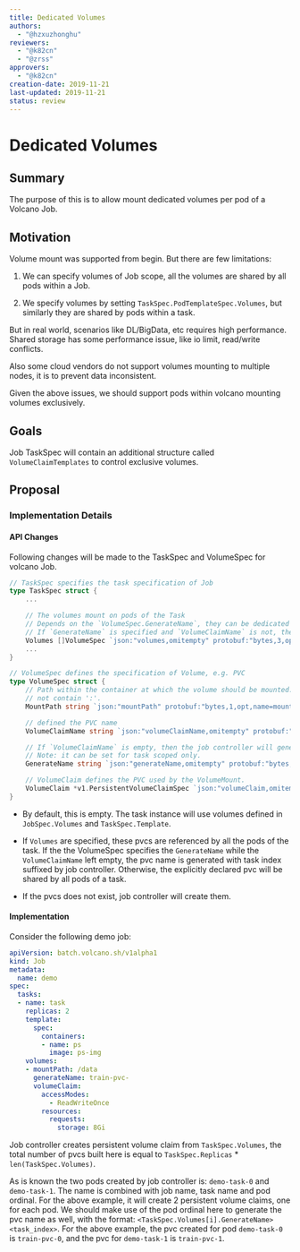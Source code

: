 ```yaml
---
title: Dedicated Volumes
authors:
  - "@hzxuzhonghu"
reviewers:
  - "@k82cn"
  - "@zrss"
approvers:
  - "@k82cn"
creation-date: 2019-11-21
last-updated: 2019-11-21
status: review
---
```


# Dedicated Volumes

## Summary

The purpose of this is to allow mount dedicated volumes per pod of a Volcano Job.

## Motivation

Volume mount was supported from begin. But there are few limitations:

1. We can specify volumes of Job scope, all the volumes are shared by all pods within a Job.

2. We specify volumes by setting `TaskSpec.PodTemplateSpec.Volumes`, but similarly they are shared by pods within a task.

But in real world, scenarios like DL/BigData, etc requires high performance. Shared storage has some performance issue,
like io limit, read/write conflicts.

Also some cloud vendors do not support volumes mounting to multiple nodes, it is to prevent data inconsistent.

Given the above issues, we should support pods within volcano mounting volumes exclusively.

## Goals

Job TaskSpec will contain an additional structure called `VolumeClaimTemplates` to control exclusive volumes.

## Proposal

### Implementation Details

#### API Changes

Following changes will be made to the TaskSpec and VolumeSpec for volcano Job.

```go
// TaskSpec specifies the task specification of Job
type TaskSpec struct {
    ...

	// The volumes mount on pods of the Task
    // Depends on the `VolumeSpec.GenerateName`, they can be dedicated or shared.
    // If `GenerateName` is specified and `VolumeClaimName` is not, the Job controller will generate a dedicated PVC for each pod.
	Volumes []VolumeSpec `json:"volumes,omitempty" protobuf:"bytes,3,opt,name=volumes"`
    ...
}
```

```go
// VolumeSpec defines the specification of Volume, e.g. PVC
type VolumeSpec struct {
	// Path within the container at which the volume should be mounted.  Must
	// not contain ':'.
	MountPath string `json:"mountPath" protobuf:"bytes,1,opt,name=mountPath"`

	// defined the PVC name
	VolumeClaimName string `json:"volumeClaimName,omitempty" protobuf:"bytes,2,opt,name=volumeClaimName"`

    // If `VolumeClaimName` is empty, then the job controller will generate a name with `{task_index}` suffixed for each task instance.
    // Note: it can be set for task scoped only.
	GenerateName string `json:"generateName,omitempty" protobuf:"bytes,4,opt,name=generateName"`

	// VolumeClaim defines the PVC used by the VolumeMount.
	VolumeClaim *v1.PersistentVolumeClaimSpec `json:"volumeClaim,omitempty" protobuf:"bytes,3,opt,name=volumeClaim"`
}
```

- By default, this is empty. The task instance will use volumes defined in `JobSpec.Volumes` and `TaskSpec.Template`.

- If `Volumes` are specified, these pvcs are referenced by all the pods of the task.
  If the the VolumeSpec specifies the `GenerateName` while the `VolumeClaimName` left empty,  the pvc name is generated with task index suffixed by job controller.
  Otherwise, the explicitly declared pvc will be shared by all pods of a task.

- If the pvcs does not exist, job controller will create them.


#### Implementation

Consider the following demo job:

```yaml
apiVersion: batch.volcano.sh/v1alpha1
kind: Job
metadata:
  name: demo
spec:
  tasks:
  - name: task
    replicas: 2
    template:
      spec:
        containers:
        - name: ps
          image: ps-img
    volumes:
    - mountPath: /data
      generateName: train-pvc-
      volumeClaim:
        accessModes:
          - ReadWriteOnce
        resources:
          requests:
            storage: 8Gi
```
Job controller creates persistent volume claim from `TaskSpec.Volumes`, the total number of pvcs built here is equal to `TaskSpec.Replicas` * `len(TaskSpec.Volumes)`.

As is known the two pods created by job controller is: `demo-task-0` and `demo-task-1`. The name is combined with job name, task name and pod ordinal.
For the above example, it will create 2 persistent volume claims, one for each pod.
We should make use of the pod ordinal here to generate the pvc name as well, with the format: `<TaskSpec.Volumes[i].GenerateName><task_index>`.
For the above example, the pvc created for pod `demo-task-0` is `train-pvc-0`, and the pvc for `demo-task-1` is `train-pvc-1`.

